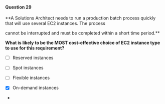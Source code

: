 #### Question  29


**A Solutions Architect needs to run a production batch process quickly that will use several EC2 instances. The process

cannot be interrupted and must be completed within a short time period.**


**What is likely to be the MOST cost-effective choice of EC2 instance type to use for this requirement?**


- [ ] Reserved instances


- [ ] Spot instances


- [ ] Flexible instances


- [x] On-demand instances


*